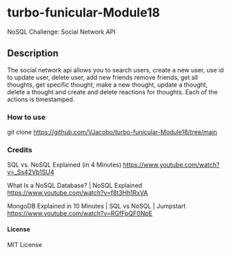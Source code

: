 # turbo-funicular-Module18
NoSQL Challenge: Social Network API

## Description
The social network api allows you to search users, create a new user, use id to update user, delete user, add new friends remove friends, get all thoughts, get specific thought, make a new thought, update a thought, delete a thought and create and delete reactions for thoughts. Each of the actions is timestamped.

### How to use
git clone https://github.com/VJacobo/turbo-funicular-Module18/tree/main

### Credits
SQL vs. NoSQL Explained (in 4 Minutes)
https://www.youtube.com/watch?v=_Ss42Vb1SU4

What Is a NoSQL Database? | NoSQL Explained
https://www.youtube.com/watch?v=f8t3Hh1RxVA

MongoDB Explained in 10 Minutes | SQL vs NoSQL | Jumpstart
https://www.youtube.com/watch?v=RGfFpQF0NpE

#### License
MIT License